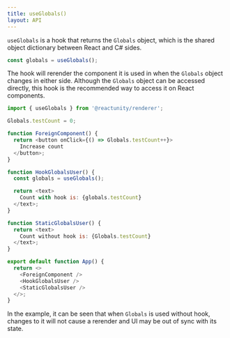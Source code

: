 ```yaml
---
title: useGlobals()
layout: API
---
```


`useGlobals` is a hook that returns the `Globals` object, which is the shared object dictionary between React and C# sides.

```js
const globals = useGlobals();
```

The hook will rerender the component it is used in when the `Globals` object changes in either side. Although the `Globals` object can be accessed directly, this hook is the recommended way to access it on React components.

<Sandpack>

```js App.js active
import { useGlobals } from '@reactunity/renderer';

Globals.testCount = 0;

function ForeignComponent() {
  return <button onClick={() => Globals.testCount++}>
    Increase count
  </button>;
}

function HookGlobalsUser() {
  const globals = useGlobals();

  return <text>
    Count with hook is: {globals.testCount}
  </text>;
}

function StaticGlobalsUser() {
  return <text>
    Count without hook is: {Globals.testCount}
  </text>;
}

export default function App() {
  return <>
    <ForeignComponent />
    <HookGlobalsUser />
    <StaticGlobalsUser />
  </>;
}
```

</Sandpack>

In the example, it can be seen that when `Globals` is used without hook, changes to it will not cause a rerender and UI may be out of sync with its state.
